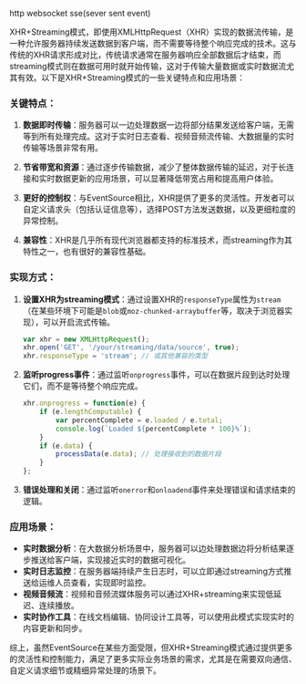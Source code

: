 http websocket sse(sever sent event)

XHR+Streaming模式，即使用XMLHttpRequest（XHR）实现的数据流传输，是一种允许服务器持续发送数据到客户端，而不需要等待整个响应完成的技术。这与传统的XHR请求形成对比，传统请求通常在服务器响应全部数据后才结束，而streaming模式则在数据可用时就开始传输，这对于传输大量数据或实时数据流尤其有效。以下是XHR+Streaming模式的一些关键特点和应用场景：

### 关键特点：

1. **数据即时传输**：服务器可以一边处理数据一边将部分结果发送给客户端，无需等到所有处理完成。这对于实时日志查看、视频音频流传输、大数据量的实时传输等场景非常有用。

2. **节省带宽和资源**：通过逐步传输数据，减少了整体数据传输的延迟，对于长连接和实时数据更新的应用场景，可以显著降低带宽占用和提高用户体验。

3. **更好的控制权**：与EventSource相比，XHR提供了更多的灵活性。开发者可以自定义请求头（包括认证信息等），选择POST方法发送数据，以及更细粒度的异常控制。

4. **兼容性**：XHR是几乎所有现代浏览器都支持的标准技术，而streaming作为其特性之一，也有很好的兼容性基础。

### 实现方式：

1. **设置XHR为streaming模式**：通过设置XHR的`responseType`属性为`stream`（在某些环境下可能是`blob`或`moz-chunked-arraybuffer`等，取决于浏览器实现），可以开启流式传输。

   ```javascript
   var xhr = new XMLHttpRequest();
   xhr.open('GET', '/your/streaming/data/source', true);
   xhr.responseType = 'stream'; // 或其他兼容的类型
   ```

2. **监听progress事件**：通过监听`onprogress`事件，可以在数据片段到达时处理它们，而不是等待整个响应完成。

   ```javascript
   xhr.onprogress = function(e) {
       if (e.lengthComputable) {
           var percentComplete = e.loaded / e.total;
           console.log(`Loaded ${percentComplete * 100}%`);
       }
       if (e.data) {
           processData(e.data); // 处理接收到的数据片段
       }
   };
   ```

3. **错误处理和关闭**：通过监听`onerror`和`onloadend`事件来处理错误和请求结束的逻辑。

### 应用场景：

- **实时数据分析**：在大数据分析场景中，服务器可以边处理数据边将分析结果逐步推送给客户端，实现接近实时的数据可视化。
- **实时日志监控**：在服务器端持续产生日志时，可以立即通过streaming方式推送给运维人员查看，实现即时监控。
- **视频音频流**：视频和音频流媒体服务可以通过XHR+streaming来实现低延迟、连续播放。
- **实时协作工具**：在线文档编辑、协同设计工具等，可以使用此模式实现实时的内容更新和同步。

综上，虽然EventSource在某些方面受限，但XHR+Streaming模式通过提供更多的灵活性和控制能力，满足了更多实际业务场景的需求，尤其是在需要双向通信、自定义请求细节或精细异常处理的场景下。